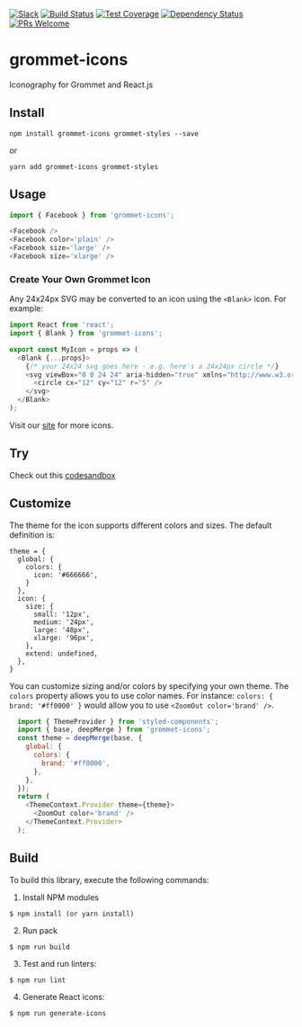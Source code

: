 [![Slack](http://alansouzati.github.io/artic/img/slack-badge.svg)](http://slackin.grommet.io)  [![Build Status](https://travis-ci.org/grommet/grommet-icons.svg?branch=master)](https://travis-ci.org/grommet/grommet-icons) [![Test Coverage](https://codeclimate.com/github/grommet/grommet-icons/badges/coverage.svg)](https://codeclimate.com/github/grommet/grommet-icons/coverage)  [![Dependency Status](https://david-dm.org/grommet/grommet-icons.svg)](https://david-dm.org/grommet/grommet-icons) [![PRs Welcome](https://img.shields.io/badge/pr's-welcome-7d4cdb.svg)][contributing]

# grommet-icons

Iconography for Grommet and React.js

## Install

`npm install grommet-icons grommet-styles --save`

or

`yarn add grommet-icons grommet-styles`

## Usage

```javascript
import { Facebook } from 'grommet-icons';

<Facebook />
<Facebook color='plain' />
<Facebook size='large' />
<Facebook size='xlarge' />
```

### Create Your Own Grommet Icon
Any 24x24px SVG may be converted to an icon using the `<Blank>` icon. For example:

```javascript
import React from 'react';
import { Blank } from 'grommet-icons';

export const MyIcon = props => (
  <Blank {...props}>
    {/* your 24x24 svg goes here - e.g. here's a 24x24px circle */}
    <svg viewBox="0 0 24 24" aria-hidden="true" xmlns="http://www.w3.org/2000/svg">
      <circle cx="12" cy="12" r="5" />
    </svg>
  </Blank>
);
```

Visit our [site](https://icons.grommet.io/) for more icons.

## Try

Check out this [codesandbox](https://codesandbox.io/s/xvr25oxo4o)

## Customize

The theme for the icon supports different colors and sizes. The default definition is:

```
theme = {
  global: {
    colors: {
      icon: '#666666',
    }
  },
  icon: {
    size: {
      small: '12px',
      medium: '24px',
      large: '48px',
      xlarge: '96px',
    },
    extend: undefined,
  },
}
```

You can customize sizing and/or colors by specifying your own theme.
The `colors` property allows you to use color names. For
instance: `colors: { brand: '#ff0000' }` would allow you to use
`<ZoomOut color='brand' />`.

```javascript
  import { ThemeProvider } from 'styled-components';
  import { base, deepMerge } from 'grommet-icons';
  const theme = deepMerge(base, {
    global: {
      colors: {
        brand: '#ff0000',
      },
    },
  });
  return (
    <ThemeContext.Provider theme={theme}>
      <ZoomOut color='brand' />
    </ThemeContext.Provider>
  );
```

## Build

To build this library, execute the following commands:

  1. Install NPM modules

    $ npm install (or yarn install)

  2. Run pack

    $ npm run build

  3. Test and run linters:

    $ npm run lint

  4. Generate React icons:

    $ npm run generate-icons

[contributing]: CONTRIBUTING.md

